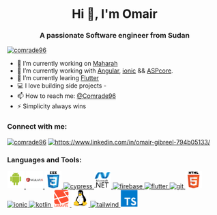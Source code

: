 
<!--
**comrade1996/comrade1996** is a ✨ _special_ ✨ repository because its `README.md` (this file) appears on your GitHub profile.

Here are some ideas to get you started:

- 🔭 I’m currently working on ...
- 🌱 I’m currently learning ...
- 👯 I’m looking to collaborate on ...
- 🤔 I’m looking for help with ...
- 💬 Ask me about ...
- 📫 How to reach me: ...
- 😄 Pronouns: ...
- ⚡ Fun fact: ...
-->

<!--
### Hi there I'm Omair  👋

- 🔭 I’m currently working on [Maharah](#)
- 🌱 I’m currently working with [Angular](https://www.angular.io/), [ionic](https://ionicframework.com/) && [ASPcore](https://docs.microsoft.com/en-us/aspnet/core/).
- 🌱 I’m currently learing  [Flutter](https://flutter.dev/)
- 💻 I love building side projects -
- 📫 How to reach me: [@Comrade96](https://twitter.com/Comrade96)
- ⚡ Simplicity always wins

<img src="https://github-readme-stats.vercel.app/api?username=comrade1996&&show_icons=true&title_color=ffffff&icon_color=4c51bf&text_color=daf7dc&bg_color=1a202c">
-->

<h1 align="center">Hi 👋, I'm Omair</h1>
<h3 align="center">A passionate Software engineer from Sudan</h3>



<p align="left"> <a href="https://twitter.com/comrade96" target="blank"><img src="https://img.shields.io/twitter/follow/comrade96?logo=twitter&style=for-the-badge" alt="comrade96" /></a> </p>

- 🔭 I’m currently working on [Maharah](#)
- 🌱 I’m currently working with [Angular](https://www.angular.io/), [ionic](https://ionicframework.com/) && [ASPcore](https://docs.microsoft.com/en-us/aspnet/core/).
- 🌱 I’m currently learing  [Flutter](https://flutter.dev/)
- 💻 I love building side projects -
- 📫 How to reach me: [@Comrade96](https://twitter.com/Comrade96)
- ⚡ Simplicity always wins

<h3 align="left">Connect with me:</h3>
<p align="left">
<a href="https://twitter.com/comrade96" target="blank"><img align="center" src="https://cdn.jsdelivr.net/npm/simple-icons@3.0.1/icons/twitter.svg" alt="comrade96" height="30" width="40" /></a>
<a href="https://linkedin.com/in/https://www.linkedin.com/in/omair-gibreel-794b05133/" target="blank"><img align="center" src="https://cdn.jsdelivr.net/npm/simple-icons@3.0.1/icons/linkedin.svg" alt="https://www.linkedin.com/in/omair-gibreel-794b05133/" height="30" width="40" /></a>
</p>

<h3 align="left">Languages and Tools:</h3>
<p align="left"> <a href="https://developer.android.com" target="_blank"> <img src="https://raw.githubusercontent.com/devicons/devicon/master/icons/android/android-original-wordmark.svg" alt="android" width="40" height="40"/> </a> <a href="https://angular.io" target="_blank"> <img src="https://raw.githubusercontent.com/devicons/devicon/master/icons/angularjs/angularjs-original-wordmark.svg" alt="angularjs" width="40" height="40"/> </a> <a href="https://www.w3schools.com/css/" target="_blank"> <img src="https://raw.githubusercontent.com/devicons/devicon/master/icons/css3/css3-original-wordmark.svg" alt="css3" width="40" height="40"/> </a> <a href="https://www.cypress.io" target="_blank"> <img src="https://raw.githubusercontent.com/simple-icons/simple-icons/6e46ec1fc23b60c8fd0d2f2ff46db82e16dbd75f/icons/cypress.svg" alt="cypress" width="40" height="40"/> </a> <a href="https://dotnet.microsoft.com/" target="_blank"> <img src="https://raw.githubusercontent.com/devicons/devicon/master/icons/dot-net/dot-net-original-wordmark.svg" alt="dotnet" width="40" height="40"/> </a> <a href="https://firebase.google.com/" target="_blank"> <img src="https://www.vectorlogo.zone/logos/firebase/firebase-icon.svg" alt="firebase" width="40" height="40"/> </a> <a href="https://flutter.dev" target="_blank"> <img src="https://www.vectorlogo.zone/logos/flutterio/flutterio-icon.svg" alt="flutter" width="40" height="40"/> </a> <a href="https://git-scm.com/" target="_blank"> <img src="https://www.vectorlogo.zone/logos/git-scm/git-scm-icon.svg" alt="git" width="40" height="40"/> </a> <a href="https://www.w3.org/html/" target="_blank"> <img src="https://raw.githubusercontent.com/devicons/devicon/master/icons/html5/html5-original-wordmark.svg" alt="html5" width="40" height="40"/> </a> <a href="https://ionicframework.com" target="_blank"> <img src="https://upload.wikimedia.org/wikipedia/commons/d/d1/Ionic_Logo.svg" alt="ionic" width="40" height="40"/> </a> <a href="https://kotlinlang.org" target="_blank"> <img src="https://www.vectorlogo.zone/logos/kotlinlang/kotlinlang-icon.svg" alt="kotlin" width="40" height="40"/> </a> <a href="https://laravel.com/" target="_blank"> <img src="https://raw.githubusercontent.com/devicons/devicon/master/icons/laravel/laravel-plain-wordmark.svg" alt="laravel" width="40" height="40"/> </a> <a href="https://www.linux.org/" target="_blank"> <img src="https://raw.githubusercontent.com/devicons/devicon/master/icons/linux/linux-original.svg" alt="linux" width="40" height="40"/> </a> <a href="https://tailwindcss.com/" target="_blank"> <img src="https://www.vectorlogo.zone/logos/tailwindcss/tailwindcss-icon.svg" alt="tailwind" width="40" height="40"/> </a> <a href="https://www.typescriptlang.org/" target="_blank"> <img src="https://raw.githubusercontent.com/devicons/devicon/master/icons/typescript/typescript-original.svg" alt="typescript" width="40" height="40"/> </a> </p>

